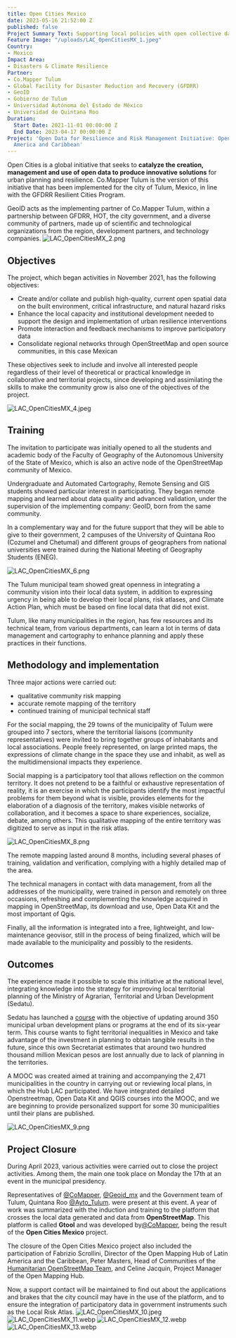 ```yaml
---
title: Open Cities Mexico
date: 2023-05-16 21:52:00 Z
published: false
Project Summary Text: Supporting local policies with open collective data
Feature Image: "/uploads/LAC_OpenCitiesMX_1.jpeg"
Country:
- Mexico
Impact Area:
- Disasters & Climate Resilience
Partner:
- Co.Mapper Tulum
- Global Facility for Disaster Reduction and Recovery (GFDRR)
- GeoID
- Gobierno de Tulum
- Universidad Autónoma del Estado de México
- Universidad de Quintana Roo
Duration:
  Start Date: 2021-11-01 00:00:00 Z
  End Date: 2023-04-17 00:00:00 Z
Project: 'Open Data for Resilience and Risk Management Initiative: Open Cities Latin
  America and Caribbean'
---
```


Open Cities is a global initiative that seeks to **catalyze the creation, management and use of open data to produce innovative solutions** for urban planning and resilience.
Co.Mapper Tulum is the version of this initiative that has been implemented for the city of Tulum, Mexico, in line with the GFDRR Resilient Cities Program.

GeoID acts as the implementing partner of Co.Mapper Tulum, within a partnership between GFDRR, HOT, the city government, and a diverse community of partners, made up of scientific and technological organizations from the region, development partners, and technology companies.
![LAC_OpenCitiesMX_2.png](/uploads/LAC_OpenCitiesMX_2.png)

## Objectives

The project, which began activities in November 2021, has the following objectives:

* Create and/or collate and publish high-quality, current open spatial data on the built environment, critical infrastructure, and natural hazard risks
* Enhance the local capacity and institutional development needed to support the design and implementation of urban resilience interventions
* Promote interaction and feedback mechanisms to improve participatory data
* Consolidate regional networks through OpenStreetMap and open source communities, in this case Mexican

These objectives seek to include and involve all interested people regardless of their level of theoretical or practical knowledge in collaborative and territorial projects, since developing and assimilating the skills to make the community grow is also one of the objectives of the project.
 
![LAC_OpenCitiesMX_4.jpeg](/uploads/LAC_OpenCitiesMX_4.jpeg)

## Training

The invitation to participate was initially opened to all the students and academic body of the Faculty of Geography of the Autonomous University of the State of Mexico, which is also an active node of the OpenStreetMap community of Mexico.

Undergraduate and Automated Cartography, Remote Sensing and GIS students showed particular interest in participating. They began remote mapping and learned about data quality and advanced validation, under the supervision of the implementing company: GeoID, born from the same community.

In a complementary way and for the future support that they will be able to give to their government, 2 campuses of the University of Quintana Roo (Cozumel and Chetumal) and different groups of geographers from national universities were trained during the National Meeting of Geography Students (ENEG).

![LAC_OpenCitiesMX_6.png](/uploads/LAC_OpenCitiesMX_6.png)

The Tulum municipal team showed great openness in integrating a community vision into their local data system, in addition to expressing urgency in being able to develop their local plans, risk atlases, and Climate Action Plan, which must be based on fine local data that did not exist.

Tulum, like many municipalities in the region, has few resources and its technical team, from various departments, can learn a lot in terms of data management and cartography to enhance planning and apply these practices in their functions.

## Methodology and implementation

Three major actions were carried out:

* qualitative community risk mapping
* accurate remote mapping of the territory
* continued training of municipal technical staff

For the social mapping, the 29 towns of the municipality of Tulum were grouped into 7 sectors, where the territorial liaisons (community representatives) were invited to bring together groups of inhabitants and local associations. People freely represented, on large printed maps, the expressions of climate change in the space they use and inhabit, as well as the multidimensional impacts they experience.

Social mapping is a participatory tool that allows reflection on the common territory. It does not pretend to be a faithful or exhaustive representation of reality, it is an exercise in which the participants identify the most impactful problems for them beyond what is visible, provides elements for the elaboration of a diagnosis of the territory, makes visible networks of collaboration, and it becomes a space to share experiences, socialize, debate, among others. This qualitative mapping of the entire territory was digitized to serve as input in the risk atlas.

![LAC_OpenCitiesMX_8.png](/uploads/LAC_OpenCitiesMX_8.png)

The remote mapping lasted around 8 months, including several phases of training, validation and verification, complying with a highly detailed map of the area.

The technical managers in contact with data management, from all the addresses of the municipality, were trained in person and remotely on three occasions, refreshing and complementing the knowledge acquired in mapping in OpenStreetMap, its download and use, Open Data Kit and the most important of Qgis.

Finally, all the information is integrated into a free, lightweight, and low-maintenance geovisor, still in the process of being finalized, which will be made available to the municipality and possibly to the residents.

## Outcomes

The experience made it possible to scale this initiative at the national level, integrating knowledge into the strategy for improving local territorial planning of the Ministry of Agrarian, Territorial and Urban Development (Sedatu).

Sedatu has launched a [course](https://www.gob.mx/sedatu/prensa/lanza-sedatu-curso-de-planeacion-territorial-para-gobiernos-municipales) with the objective of updating around 350 municipal urban development plans or programs at the end of its six-year term. This course wants to fight territorial inequalities in Mexico and take advantage of the investment in planning to obtain tangible results in the future, since this own Secretariat estimates that around two hundred thousand million Mexican pesos are lost annually due to lack of planning in the territories.

A MOOC was created aimed at training and accompanying the 2,471 municipalities in the country in carrying out or reviewing local plans, in which the Hub LAC participated. We have integrated detailed Openstreetmap, Open Data Kit and QGIS courses into the MOOC, and we are beginning to provide personalized support for some 30 municipalities until their plans are published.

![LAC_OpenCitiesMX_9.png](/uploads/LAC_OpenCitiesMX_9.png)

## Project Closure

During April 2023, various activities were carried out to close the project activities. Among them, the main one took place on Monday the 17th at an event in the municipal presidency.

Representatives of [@CoMapper](https://twitter.com/CoMapper), [@Geoid_mx](https://twitter.com/Geoid_mx) and the Government team of Tulum, Quintana Roo [@Ayto_Tulum](@Ayto_Tulum). were present at this event. A year of work was summarized with the induction and training to the platform that crosses the local data generated and data from **OpenStreetMap**. This platform is called **Gtool** and was developed by[@CoMapper](https://twitter.com/CoMapper), being the result of the **Open Cities Mexico** project.

The closure of the Open Cities Mexico project also included the participation of Fabrizio Scrollini, Director of the Open Mapping Hub of Latin America and the Caribbean, Peter Masters, Head of Communities of the [Humanitarian OpenStreetMap Team](https://hotosm.org/), and Celine Jacquin, Project Manager of the Open Mapping Hub.

Now, a support contact will be maintained to find out about the applications and brakes that the city council may have in the use of the platform, and to ensure the integration of participatory data in government instruments such as the Local Risk Atlas.
![LAC_OpenCitiesMX_10.jpeg](/uploads/LAC_OpenCitiesMX_10.jpeg)
![LAC_OpenCitiesMX_11.webp](/uploads/LAC_OpenCitiesMX_11.webp)
![LAC_OpenCitiesMX_12.webp](/uploads/LAC_OpenCitiesMX_12.webp)
![LAC_OpenCitiesMX_13.webp](/uploads/LAC_OpenCitiesMX_13.webp)